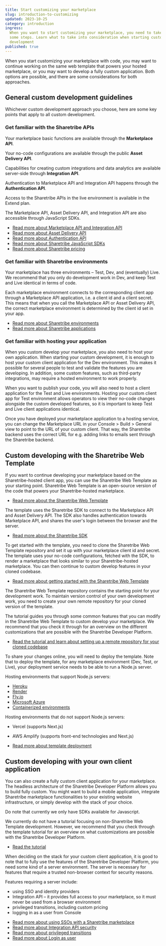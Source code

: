 ```yaml
---
title: Start customizing your marketplace
slug: introduction-to-customizing
updated: 2023-10-25
category: introduction
ingress:
  When you want to start customizing your marketplace, you need to take
  some steps. Learn what to take into consideration when starting custom
  development
published: true
---
```


When you start customizing your marketplace with code, you may want to
continue working on the same web template that powers your hosted
marketplace, or you may want to develop a fully custom application. Both
options are possible, and there are some considerations for both
approaches.

## General custom development guidelines

Whichever custom development approach you choose, here are some key
points that apply to all custom development.

### Get familiar with the Sharetribe APIs

Your marketplace basic functions are available through the **Marketplace
API**.

Your no-code configurations are available through the public **Asset
Delivery API**.

Capabilities for creating custom integrations and data analytics are
available server-side through **Integration API**.

Authentication to Marketplace API and Integration API happens through
the **Authentication API**.

Access to the Sharetribe APIs in the live environment is available in
the Extend plan.

The Marketplace API, Asset Delivery API, and Integration API are also
accessible through JavaScript SDKs.

- [Read more about Marketplace API and Integration API](/concepts/marketplace-api-integration-api/)
- [Read more about Asset Delivery API](/references/assets/)
- [Read more about Authentication API](/concepts/authentication-api/)
- [Read more about Sharetribe JavaScript SDKs](/concepts/js-sdk/)
- [Read more about Sharetribe pricing](https://www.sharetribe.com/pricing/)

### Get familiar with Sharetribe environments

Your marketplace has three environments – Test, Dev, and (eventually)
Live. We recommend that you only do development work in Dev, and keep
Test and Live identical in terms of code.

Each marketplace environment connects to the corresponding client app
through a Marketplace API application, i.e. a client id and a client
secret. This means that when you call the Marketplace API or Asset
Delivery API, the correct marketplace environment is determined by the
client id set in your app.

- [Read more about Sharetribe environments](/concepts/sharetribe-environments/)
- [Read more about Sharetribe applications](/concepts/applications/)

### Get familiar with hosting your application

When you custom develop your marketplace, you also need to host your own
application. When starting your custom development, it is enough to host
your custom client application for the Dev environment. This makes it
possible for several people to test and validate the features you are
developing. In addition, some custom features, such as third-party
integrations, may require a hosted environment to work properly.

When you want to publish your code, you will also need to host a client
application for the Test and Live environments. Hosting your custom
client app for Test environment allows operators to view their no-code
changes alongside the custom developed features, so it is important to
keep Test and Live client applications identical.

Once you have deployed your marketplace application to a hosting
service, you can change the Marketplace URL in your Console > Build >
General view to point to the URL of your custom client. That way, the
Sharetribe backend uses the correct URL for e.g. adding links to emails
sent through the Sharetribe backend.

## Custom developing with the Sharetribe Web Template

If you want to continue developing your marketplace based on the
Sharetribe-hosted client app, you can use the Sharetribe Web Template as
your starting point. Sharetribe Web Template is an open-source version
of the code that powers your Sharetribe-hosted marketplace.

- [Read more about the Sharetribe Web Template](/template/sharetribe-web-template/)

The template uses the Sharetribe SDK to connect to the Marketplace API
and Asset Delivery API. The SDK also handles authentication towards
Marketplace API, and shares the user's login between the browser and the
server.

- [Read more about the Sharetribe SDK](https://sharetribe.github.io/flex-sdk-js/)

To get started with the template, you need to clone the Sharetribe Web
Template repository and set it up with your marketplace client id and
secret. The template uses your no-code configurations, fetched with the
SDK, to render a marketplace that looks similar to your
Sharetribe-hosted marketplace. You can then continue to custom develop
features in your cloned codebase.

- [Read more about getting started with the Sharetribe Web Template](/introduction/introducing-template/)

The Sharetribe Web Template repository contains the starting point for
your development work. To maintain version control of your own
development work, you need to create your own remote repository for your
cloned version of the template.

The tutorial guides you through some common features that you can modify
in the Sharetribe Web Template to custom develop your marketplace. We
recommend that you check it through for an overview on the different
customizations that are possible with the Sharetribe Developer Platform.

- [Read the tutorial and learn about setting up a remote repository for your cloned codebase](/tutorial/introduction/)

To share your changes online, you will need to deploy the template. Note
that to deploy the template, for any marketplace environment (Dev, Test,
or Live), your deployment service needs to be able to run a Node.js
server.

Hosting environments that support Node.js servers:

- [Heroku](https://www.sharetribe.com/docs/template/how-to-deploy-template-to-heroku/)
- [Render](https://www.sharetribe.com/docs/tutorial/deploy-to-render/)
- [Fly.io](https://fly.io/docs/js/)
- [Microsoft Azure](https://learn.microsoft.com/en-us/azure/app-service/quickstart-nodejs?tabs=linux&pivots=development-environment-vscode)
- [Containerized environments](https://www.sharetribe.com/docs/template/run-template-with-docker/)

Hosting environments that do not support Node.js servers:

- Vercel (supports Next.js)
- AWS Amplify (supports front-end technologies and Next.js)

- [Read more about template deployment](/template/how-to-deploy-template-to-production/)

## Custom developing with your own client application

You can also create a fully custom client application for your
marketplace. The headless architecture of the Sharetribe Developer
Platform allows you to build fully custom. You might want to build a
mobile application, integrate Sharetribe marketplace functionalities to
your existing website infrastructure, or simply develop with the stack
of your choice.

Do note that currently we only have SDKs available for Javascript.

We currently do not have a tutorial focusing on non-Sharetribe Web
Template development. However, we recommend that you check through the
template tutorial for an overview on what customizations are possible
with the Sharetribe Developer Platform.

- [Read the tutorial](/tutorial/introduction/)

When deciding on the stack for your custom client application, it is
good to note that to fully use the features of the Sharetribe Developer
Platform, you need some kind of a server environment. The server is
necessary for features that require a trusted non-browser context for
security reasons.

Features requiring a server include:

- using SSO and identity providers
- Integration API – it provides full access to your marketplace, so it
  must never be used from a browser environment
- privileged transitions, including custom pricing
- logging in as a user from Console

* [Read more about using SSOs with a Sharetribe marketplace](/concepts/social-logins-and-sso/)
* [Read more about Integration API security](https://github.com/sharetribe/integration-api-examples#warning-usage-with-your-web-app--website)
* [Read more about privileged transitions](/concepts/privileged-transitions/)
* [Read more about Login as user](/how-to/enable-login-as-user/)
